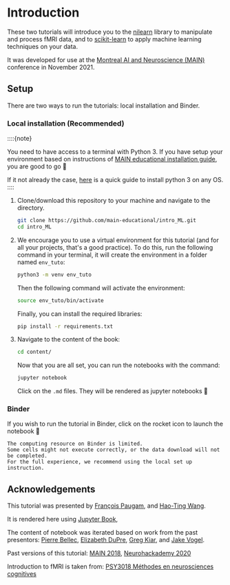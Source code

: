 # Introduction

These two tutorials will introduce you to the [nilearn](https://nilearn.github.io/stable/index.html) 
library to manipulate and process fMRI data, and to [scikit-learn](https://scikit-learn.org/stable/) 
to apply machine learning techniques on your data.

It was developed for use at the [Montreal AI and Neuroscience (MAIN)](https://www.main2021.org/) 
conference in November 2021.

## Setup

There are two ways to run the tutorials: local installation and Binder.

### Local installation (Recommended)

::::{note}

You need to have access to a terminal with Python 3. 
If you have setup your environment based on instructions of [MAIN educational installation guide](https://main-educational.github.io/installation.html), you are good to go 🎉

If it not already the case, 
[here](https://realpython.com/installing-python/#how-to-check-your-python-version-on-windows) 
is a quick guide to install python 3 on any OS.
::::

1. Clone/download this repository to your machine and navigate to the directory.

    ```bash
    git clone https://github.com/main-educational/intro_ML.git
    cd intro_ML
    ```

2. We encourage you to use a virtual environment for this tutorial 
    (and for all your projects, that's a good practice). 
    To do this, run the following command in your terminal, it will create the
    environment in a folder named `env_tuto`:

    ```bash
    python3 -m venv env_tuto
    ```
    Then the following command will activate the environment:

    ```bash
    source env_tuto/bin/activate
    ```

    Finally, you can install the required libraries:

    ```bash
    pip install -r requirements.txt
    ```

3. Navigate to the content of the book:
    ```bash
    cd content/
    ```

    Now that you are all set, you can run the notebooks with the command:

    ```bash
    jupyter notebook
    ```
    Click on the `.md` files. They will be rendered as jupyter notebooks 🎉

### Binder 

If you wish to run the tutorial in Binder, click on the rocket icon to launch the notebook 🚀

```{warning}
The computing resource on Binder is limited. 
Some cells might not execute correctly, or the data download will not be completed.
For the full experience, we recommend using the local set up instruction.
```

## Acknowledgements

This tutorial was presented by 
[François Paugam](https://github.com/FrancoisPgm),
and [Hao-Ting Wang](https://wanghaoting.com/).

It is rendered here using [Jupyter Book](https://github.com/jupyter/jupyter-book),
<!-- with compute infrastructure provided by the [Canadian Open Neuroscience Platform (CONP)](http://conp.ca). -->

The content of notebook was iterated based on work from the past presentors:
[Pierre Bellec](https://simexp.github.io/lab-website/),
[Elizabeth DuPre](https://elizabeth-dupre.com),
[Greg Kiar](http://gkiar.me),
and [Jake Vogel](https://scholar.google.ca/citations?user=1m6yqlwAAAAJ&hl=en).

Past versions of this tutorial:
[MAIN 2018](https://brainhack101.github.io/introML-book/intro), 
[Neurohackademy 2020](https://emdupre.github.io/nha2020-nilearn/01-data-structures.html)

Introduction to fMRI is taken from:
[PSY3018 Méthodes en neurosciences cognitives](https://psy3018.github.io/intro.html)
